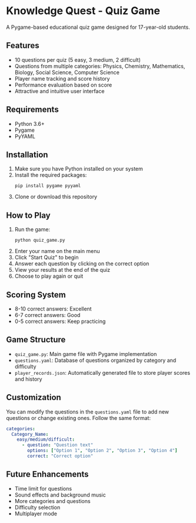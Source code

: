 # Knowledge Quest - Quiz Game

A Pygame-based educational quiz game designed for 17-year-old students.

## Features

- 10 questions per quiz (5 easy, 3 medium, 2 difficult)
- Questions from multiple categories: Physics, Chemistry, Mathematics, Biology, Social Science, Computer Science
- Player name tracking and score history
- Performance evaluation based on score
- Attractive and intuitive user interface

## Requirements

- Python 3.6+
- Pygame
- PyYAML

## Installation

1. Make sure you have Python installed on your system
2. Install the required packages:
   ```
   pip install pygame pyyaml
   ```
3. Clone or download this repository

## How to Play

1. Run the game:
   ```
   python quiz_game.py
   ```
2. Enter your name on the main menu
3. Click "Start Quiz" to begin
4. Answer each question by clicking on the correct option
5. View your results at the end of the quiz
6. Choose to play again or quit

## Scoring System

- 8-10 correct answers: Excellent
- 6-7 correct answers: Good
- 0-5 correct answers: Keep practicing

## Game Structure

- `quiz_game.py`: Main game file with Pygame implementation
- `questions.yaml`: Database of questions organized by category and difficulty
- `player_records.json`: Automatically generated file to store player scores and history

## Customization

You can modify the questions in the `questions.yaml` file to add new questions or change existing ones. Follow the same format:

```yaml
categories:
  Category_Name:
    easy/medium/difficult:
      - question: "Question text"
        options: ["Option 1", "Option 2", "Option 3", "Option 4"]
        correct: "Correct option"
```

## Future Enhancements

- Time limit for questions
- Sound effects and background music
- More categories and questions
- Difficulty selection
- Multiplayer mode